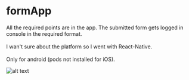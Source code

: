 # formApp

All the required points are in the app. 
The submitted form gets logged in console in the required format.<br></br>
I wan't sure about the platform so I went with React-Native.<br></br>
Only for android (pods not installed for iOS).


![alt text](https://i.imgur.com/HKlJErf.jpg)
